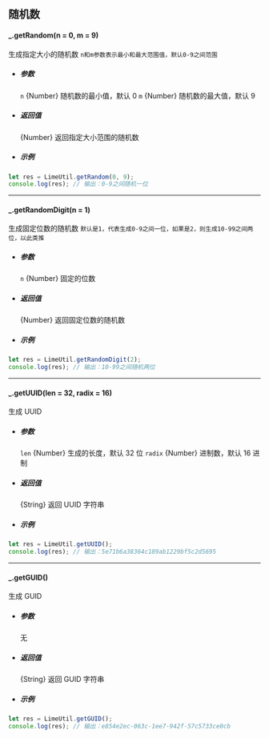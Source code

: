 ## 随机数

#### \_.getRandom(n = 0, m = 9)

生成指定大小的随机数
`n和m参数表示最小和最大范围值，默认0-9之间范围`

- ##### 参数

  `n` {Number} 随机数的最小值，默认 0
  `m` {Number} 随机数的最大值，默认 9

- ##### 返回值

  {Number} 返回指定大小范围的随机数

- ##### 示例

```javascript
let res = LimeUtil.getRandom(0, 9);
console.log(res); // 输出：0-9之间随机一位
```

---

#### \_.getRandomDigit(n = 1)

生成固定位数的随机数
`默认是1，代表生成0-9之间一位，如果是2，则生成10-99之间两位，以此类推`

- ##### 参数

  `n` {Number} 固定的位数

- ##### 返回值

  {Number} 返回固定位数的随机数

- ##### 示例

```javascript
let res = LimeUtil.getRandomDigit(2);
console.log(res); // 输出：10-99之间随机两位
```

---

#### \_.getUUID(len = 32, radix = 16)

生成 UUID

- ##### 参数

  `len` {Number} 生成的长度，默认 32 位
  `radix` {Number} 进制数，默认 16 进制

- ##### 返回值

  {String} 返回 UUID 字符串

- ##### 示例

```javascript
let res = LimeUtil.getUUID();
console.log(res); // 输出：5e71b6a38364c189ab1229bf5c2d5695
```

---

#### \_.getGUID()

生成 GUID

- ##### 参数

  无

- ##### 返回值

  {String} 返回 GUID 字符串

- ##### 示例

```javascript
let res = LimeUtil.getGUID();
console.log(res); // 输出：e854e2ec-063c-1ee7-942f-57c5733ce0cb
```
